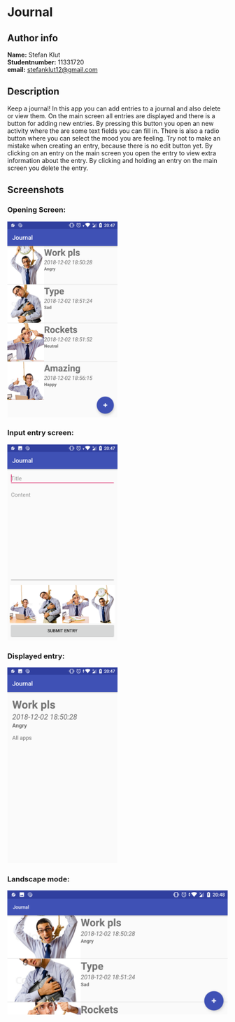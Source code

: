 # Journal

## Author info
**Name:** Stefan Klut <br>
**Studentnumber:** 11331720 <br>
**email:** stefanklut12@gmail.com

## Description
Keep a journal! In this app you can add entries to a journal and also delete or view them.
On the main screen all entries are displayed and there is a button for adding new entries.
By pressing this button you open an new activity where the are some text fields you can fill in.
There is also a radio button where you can select the mood you are feeling. 
Try not to make an mistake when creating an entry, because there is no edit button yet.
By clicking on an entry on the main screen you open the entry to view extra information about the entry.
By clicking and holding an entry on the main screen you delete the entry.

## Screenshots

### Opening Screen:
<img src="doc/Screenshot_20181202-204721.png" width="50%">

### Input entry screen:
<img src="doc/Screenshot_20181202-204730.png" width="50%">

### Displayed entry:
<img src="doc/Screenshot_20181202-204745.png" width="50%">

### Landscape mode:
<img src="doc/Screenshot_20181202-204801.png" width="100%">
